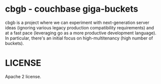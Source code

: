 # cbgb - couchbase giga-buckets

cbgb is a project where we can experiment with next-generation server
ideas (ignoring various legacy production compatibility requirements)
and at a fast pace (leveraging go as a more productive development
language).  In particular, there's an initial focus on
high-multitenancy (high number of buckets).

# LICENSE

Apache 2 license.
